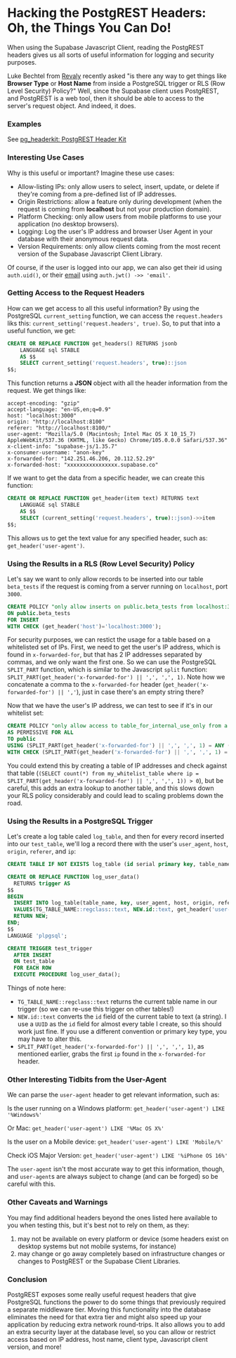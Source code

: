 # Hacking the PostgREST Headers: Oh, the Things You Can Do!
When using the Supabase Javascript Client, reading the PostgREST headers gives us all sorts of useful information for logging and security purposes.

Luke Bechtel from [Revaly](https://revaly.com) recently asked "is there any way to get things like **Browser Type** or **Host Name** from inside a PostgreSQL trigger or RLS (Row Level Security) Policy?"  Well, since the Supabase client uses PostgREST, and PostgREST is a web tool, then it should be able to access to the server's request object.  And indeed, it does.

### Examples
See [pg_headerkit: PostgREST Header Kit](https://github.com/burggraf/pg_headerkit)

### Interesting Use Cases
Why is this useful or important?  Imagine these use cases:

- Allow-listing IPs: only allow users to select, insert, update, or delete if they're coming from a pre-defined list of IP addresses.
- Origin Restrictions: allow a feature only during development (when the request is coming from **localhost** but not your production domain).
- Platform Checking: only allow users from mobile platforms to use your application (no desktop browsers).
- Logging: Log the user's IP address and browser User Agent in your database with their anonymous request data.
- Version Requirements: only allow clients coming from the most recent version of the Supabase Javascript Client Library.

Of course, if the user is logged into our app, we can also get their id using `auth.uid()`, or their [email](https://supabase.com/docs/guides/auth/row-level-security#authemail) using `auth.jwt() ->> 'email'`.

### Getting Access to the Request Headers
How can we get access to all this useful information?  By using the PostgreSQL `current_setting` function, we can access the `request.headers` liks this: `current_setting('request.headers', true)`.  So, to put that into a useful function, we get:

```sql
CREATE OR REPLACE FUNCTION get_headers() RETURNS jsonb
    LANGUAGE sql STABLE
    AS $$
    SELECT current_setting('request.headers', true)::json
$$;
```

This function returns a **JSON** object with all the header information from the request.  We get things like:

```
accept-encoding: "gzip"
accept-language: "en-US,en;q=0.9"
host: "localhost:3000"
origin: "http://localhost:8100"
referer: "http://localhost:8100/"
user-agent: "Mozilla/5.0 (Macintosh; Intel Mac OS X 10_15_7) AppleWebKit/537.36 (KHTML, like Gecko) Chrome/105.0.0.0 Safari/537.36"
x-client-info: "supabase-js/1.35.7"
x-consumer-username: "anon-key"
x-forwarded-for: "142.251.46.206, 20.112.52.29"
x-forwarded-host: "xxxxxxxxxxxxxxxx.supabase.co"
```

If we want to get the data from a specific header, we can create this function:

```sql
CREATE OR REPLACE FUNCTION get_header(item text) RETURNS text
    LANGUAGE sql STABLE
    AS $$
    SELECT (current_setting('request.headers', true)::json)->>item
$$;
```

This allows us to get the text value for any specified header, such as: `get_header('user-agent')`.

### Using the Results in a RLS (Row Level Security) Policy

Let's say we want to only allow records to be inserted into our table `beta_tests` if the request is coming from a server running on `localhost`, port `3000`.

```sql
CREATE POLICY "only allow inserts on public.beta_tests from localhost:3000" 
ON public.beta_tests 
FOR INSERT 
WITH CHECK (get_header('host')='localhost:3000');
```

For security purposes, we can restict the usage for a table based on a whitelisted set of IPs.  First, we need to get the user's IP address, which is found in `x-forwarded-for`, but that has 2 IP addresses separated by commas, and we only want the first one.  So we can use the PostgreSQL `SPLIT_PART` function, which is similar to the Javascript `split` function: `SPLIT_PART(get_header('x-forwarded-for') || ',', ',', 1)`.  Note how we concatenate a comma to the `x-forwarded-for` header (`get_header('x-forwarded-for') || ','`), just in case there's an empty string there?

Now that we have the user's IP address, we can test to see if it's in our whitelist set:

```sql
CREATE POLICY "only allow access to table_for_internal_use_only from a set of IPs" ON "public"."table_for_internal_use_only"
AS PERMISSIVE FOR ALL
TO public
USING (SPLIT_PART(get_header('x-forwarded-for') || ',', ',', 1) = ANY (ARRAY['123.44.152.151','203.44.11.22','11.4.102.33']))
WITH CHECK (SPLIT_PART(get_header('x-forwarded-for') || ',', ',', 1) = ANY (ARRAY['123.44.152.151','203.44.11.22','11.4.102.33']));
```

You could extend this by creating a table of IP addresses and check against that table (`(SELECT count(*) from my_whitelist_table where ip = SPLIT_PART(get_header('x-forwarded-for') || ',', ',', 1)) > 0`), but be careful, this adds an extra lookup to another table, and this slows down your RLS policy considerably and could lead to scaling problems down the road.

### Using the Results in a PostgreSQL Trigger
Let's create a log table caled `log_table`, and then for every record inserted into our `test_table`, we'll log a record there with the user's `user_agent`, `host`, `origin`, `referer`, and `ip`:

```sql
CREATE TABLE IF NOT EXISTS log_table (id serial primary key, table_name text, key text, created_at timestamptz DEFAULT now(), user_agent text, host text, origin text, referer text, ip text);

CREATE OR REPLACE FUNCTION log_user_data()
  RETURNS trigger AS
$$
BEGIN
  INSERT INTO log_table(table_name, key, user_agent, host, origin, referer, ip)
  VALUES(TG_TABLE_NAME::regclass::text, NEW.id::text, get_header('user-agent'), get_header('host'), get_header('origin'), get_header('referer'), SPLIT_PART(get_header('x-forwarded-for') || ',', ',', 1));
  RETURN NEW;
END;
$$
LANGUAGE 'plpgsql';

CREATE TRIGGER test_trigger
  AFTER INSERT
  ON test_table
  FOR EACH ROW
  EXECUTE PROCEDURE log_user_data();
```

Things of note here:  
- `TG_TABLE_NAME::regclass::text` returns the current table name in our trigger (so we can re-use this trigger on other tables!)
- `NEW.id::text` converts the `id` field of the current table to text (a string).  I use a `UUID` as the `id` field for almost every table I create, so this should work just fine.  If you use a different convention or primary key type, you may have to alter this.
- `SPLIT_PART(get_header('x-forwarded-for') || ',', ',', 1)`, as mentioned earlier, grabs the first `ip` found in the `x-forwarded-for` header.

### Other Interesting Tidbits from the User-Agent
We can parse the `user-agent` header to get relevant information, such as:

Is the user running on a Windows platform:
`get_header('user-agent') LIKE '%Windows%'`

Or Mac:
`get_header('user-agent') LIKE '%Mac OS X%'`

Is the user on a Mobile device:
`get_header('user-agent') LIKE 'Mobile/%'`

Check iOS Major Version:
`get_header('user-agent') LIKE '%iPhone OS 16%'`

The `user-agent` isn't the most accurate way to get this information, though, and `user-agent`s are always subject to change (and can be forged) so be careful with this.

### Other Caveats and Warnings
You may find additional headers beyond the ones listed here available to you when testing this, but it's best not to rely on them, as they:
1. may not be available on every platform or device (some headers exist on desktop systems but not mobile systems, for instance)
2. may change or go away completely based on infrastructure changes or changes to PostgREST or the Supabase Client Libraries.

### Conclusion
PostgREST exposes some really useful request headers that give PostgreSQL functions the power to do some things that previously required a separate middleware tier.  Moving this functionality into the database eliminates the need for that extra tier and might also speed up your application by reducing extra network round-trips.  It also allows you to add an extra security layer at the database level, so you can allow or restrict access based on IP address, host name, client type, Javascript client version, and more!
